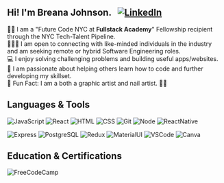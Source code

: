 ## Hi! I'm Breana Johnson.   &nbsp;   [![LinkedIn](https://img.shields.io/badge/LinkedIn-0077B5?style=fplastic&logo=linkedin&logoColor=white)](https://www.linkedin.com/in/breanaj/)
👋🏽 I am a "Future Code NYC at **Fullstack Academy**" Fellowship recipient through the NYC Tech-Talent Pipeline.
<br>
👩🏽‍💻 I am open to connecting with like-minded individuals in the industry and am seeking remote or hybrid Software Engineering roles. 
<br>
💻 I enjoy solving challenging problems and building useful apps/websites.
<br>
💞️ I am passionate about helping others learn how to code and further developing my skillset.
<br> 
🎨 Fun Fact: I am a both a graphic artist and nail artist. 💅🏽

## Languages & Tools
![JavaScript](https://img.shields.io/badge/JavaScript-F7DF1E?style=plastic&logo=javascript&logoColor=black)
![React](https://img.shields.io/badge/React%20-%2320232a.svg?style=plastic&logo=react&logoColor=%2361DAFB)
![HTML](https://img.shields.io/badge/HTML5-E34F26?style=plastic&logo=html5&logoColor=white)
![CSS](https://img.shields.io/badge/CSS3-1572B6?style=plastic&logo=css3&logoColor=white)
![Git](https://img.shields.io/badge/Git%20-%23F05033.svg?style=plastic&logo=git&logoColor=white)
![Node](https://img.shields.io/badge/Node.js%20-%2343853D.svg?style=plastic&logo=node.js&logoColor=white)
![ReactNative](https://img.shields.io/badge/React_Native-20232A?style=plastic&logo=react&logoColor=61DAFB)

![Express](https://img.shields.io/badge/Express%20-%23404d59.svg?style=plastic)
![PostgreSQL](https://img.shields.io/badge/PostgreSQL-%23316192.svg??style=plastic&logo=postgresql&logoColor=white)
![Redux](https://img.shields.io/badge/Redux-593D88?style=plastic&logo=redux&logoColor=white)
![MaterialUI](https://img.shields.io/badge/Material%20UI-007FFF?style=plastic&logo=mui&logoColor=white)
![VSCode](https://img.shields.io/badge/VS%20Code%20-%23007ACC.svg?style=plastic&logo=visual-studio-code&logoColor=white)
![Canva](https://img.shields.io/badge/Canva-%2300C4CC.svg?&style=plastic&logo=Canva&logoColor=white)

## Education & Certifications
![FreeCodeCamp](https://img.shields.io/badge/freecodecamp-27273D?style=plastic&logo=freecodecamp&logoColor=white)

